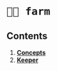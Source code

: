 <!--
order: 0
title: Farm Overview
parent:
  title: "farm"
-->

# `🧑‍🌾 farm`

## Contents

1. **[Concepts](01_concepts.md)**
2. **[Keeper](02_keeper.md)**
